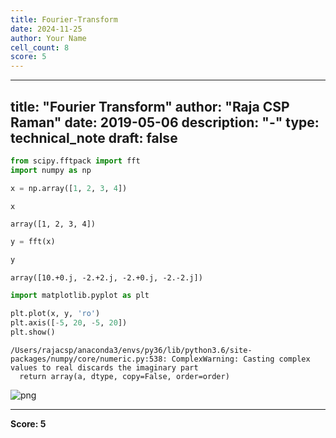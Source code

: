 ```yaml
---
title: Fourier-Transform
date: 2024-11-25
author: Your Name
cell_count: 8
score: 5
---
```


---
title: "Fourier Transform"
author: "Raja CSP Raman"
date: 2019-05-06
description: "-"
type: technical_note
draft: false
---

```python
from scipy.fftpack import fft
import numpy as np
```


```python
x = np.array([1, 2, 3, 4])
```


```python
x
```




    array([1, 2, 3, 4])




```python
y = fft(x)
```


```python
y
```




    array([10.+0.j, -2.+2.j, -2.+0.j, -2.-2.j])




```python
import matplotlib.pyplot as plt
```


```python
plt.plot(x, y, 'ro')
plt.axis([-5, 20, -5, 20])
plt.show()
```

    /Users/rajacsp/anaconda3/envs/py36/lib/python3.6/site-packages/numpy/core/numeric.py:538: ComplexWarning: Casting complex values to real discards the imaginary part
      return array(a, dtype, copy=False, order=order)



    
![png](/mlnotes/images/fourier-transform_7_1.png)
    



---
**Score: 5**